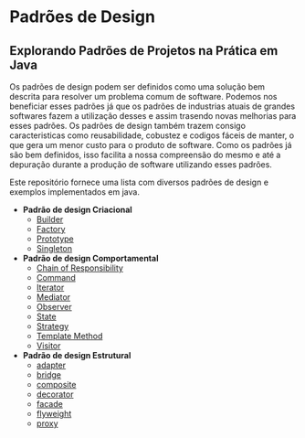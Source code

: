# Padrões de Design
## Explorando Padrões de Projetos na Prática em Java

Os padrões de design podem ser definidos como uma solução bem descrita para resolver um problema
comum de software. Podemos nos beneficiar esses padrões já que os padrões de industrias atuais
de grandes softwares fazem a utilização desses e assim trasendo novas melhorias para esses
padrões. Os padrões de design também trazem consigo caracteristicas como reusabilidade, 
cobustez e codigos fáceis de manter, o que gera um menor custo para o produto de software.
Como os padrões já são bem definidos, isso facilita a nossa compreensão do mesmo e até a depuração
durante a produção de software utilizando esses padrões.

Este repositório fornece uma lista com diversos padrões de design e exemplos implementados em
java.

- **Padrão de design Criacional**
  - [Builder](src/me/izac/pattern/creational/builder)
  - [Factory](src/me/izac/pattern/creational/factory)
  - [Prototype](src/me/izac/pattern/creational/prototype)
  - [Singleton](src/me/izac/pattern/creational/singleton)
- **Padrão de design Comportamental**
  - [Chain of Responsibility](src/me/izac/pattern/behavioral/chainofresponsibility)
  - [Command](src/me/izac/pattern/behavioral/command)
  - [Iterator](src/me/izac/pattern/behavioral/iterator)
  - [Mediator](src/me/izac/pattern/behavioral/mediator)
  - [Observer](src/me/izac/pattern/behavioral/observer)
  - [State](src/me/izac/pattern/behavioral/state)
  - [Strategy](src/me/izac/pattern/behavioral/strategy)
  - [Template Method](src/me/izac/pattern/behavioral/templatemethod)
  - [Visitor](src/me/izac/pattern/behavioral/visitor)
- **Padrão de design Estrutural**
  - [adapter](src/me/izac/pattern/structural/adapter)
  - [bridge](src/me/izac/pattern/structural/bridge)
  - [composite](src/me/izac/pattern/structural/composite)
  - [decorator](src/me/izac/pattern/structural/decorator)
  - [facade](src/me/izac/pattern/structural/facade)
  - [flyweight](src/me/izac/pattern/structural/flyweight)
  - [proxy](src/me/izac/pattern/structural/proxy)

